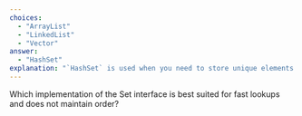 ```yaml
---
choices:
  - "ArrayList"
  - "LinkedList"
  - "Vector"
answer:
  - "HashSet"
explanation: "`HashSet` is used when you need to store unique elements with fast lookup and no specific order."
---
```

Which implementation of the Set interface is best suited for fast lookups and does not maintain order?